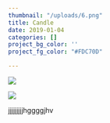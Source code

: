 ```yaml
---
thumbnail: "/uploads/6.png"
title: Candle
date: 2019-01-04
categories: []
project_bg_color: ''
project_fg_color: "#FDC70D"

---
```

![](/uploads/6.png)

![](/uploads/3.png)

jjjjjjjjjhggggjhv
